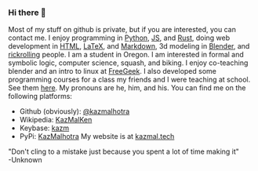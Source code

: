 ### Hi there 👋 
Most of my stuff on github is private, but if you are interested, you can contact me.
I enjoy programming in [Python](https://python.org), [JS](https://nodejs.org/), and [Rust](https://www.rust-lang.org/), doing web development in [HTML](https://www.w3.org/html/), [LaTeX](https://www.latex-project.org/), and [Markdown](https://daringfireball.net/projects/markdown/), 3d modeling in [Blender](https://blender.org), and [rickrolling](https://kazmalhotra.github.io/rickroll.html) people. I am a student in Oregon. I am interested in formal and symbolic logic, computer science, squash, and biking. I enjoy co-teaching blender and an intro to linux at [FreeGeek](https://freegeek.org). I also developed some programming courses for a class my friends and I were teaching at school. See them [here](https://github.com/cgmsp). My pronouns are he, him, and his.
You can find me on the following platforms:

- Github (obviously): [@kazmalhotra](https://github.com/kazmalhotra)
- Wikipedia: [KazMalKen](https://en.wikipedia.org/wiki/User:KazMalKen)
- Keybase: [kazm](https://keybase.io/kazm)   
- PyPi: [KazMalhotra](https://pypi.org/user/KazMalhotra/)
My website is at [kazmal.tech](https://kazmal.tech)   


"Don't cling to a mistake just because you spent a lot of time making it"   
-Unknown
